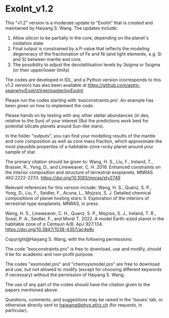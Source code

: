 # ExoInt_v1.2
This "v1.2" version is a moderate update to “ExoInt” that is created and maintained by Haiyang S. Wang.
The updates include:
1. Allow silicon to be partially in the core, depending on the planet's oxidation state
2. Final output is constrained by a P-value that reflects the modeling degeneracy of the fractionation of Fe and Ni (and light elements, e.g. Si and S) between mantle and core.
3. The possibility to adjust the devolatilisation levels by 3sigma or 5sigma (or their upper/lower limits)

The codes are developed in IDL, and a Python version (corresponds to this v1.2 version) has also been available at https://github.com/astro-seanwhy/ExoInt/tree/master/pyExoInt 

Please run the codes starting with ‘exoconstraints.pro’.
An example has been given on how to implement the code.

Please hands on by testing with any other stellar abundances (in dex, relative to the Sun) of your interest (But the predictions work best for potential silicate planets around Sun-like stars).

In the folder "outputs", you can find your modelling results of the mantle and core composition as well as core mass fraction, which approximate the most plausible properties of a habitable-zone rocky planet around your sample of star.


The primary citation should be given to:
Wang, H. S., Liu, F., Ireland, T., Brasser, R., Yong, D., and Lineweaver, C. H. 2019. Enhanced constraints on the interior composition and structure of terrestrial exoplanets. MNRAS 482:2222-2233. https://doi.org/10.1093/mnras/sty2749

Relevant references for this version include: 
Wang, H. S., Quanz, S. P., Yong, D., Liu, F., Seidler, F., Acuna, L., Mojzsis, S. J. Detailed chemical compositions of planet hosting stars: II. Exploration of the interiors of terrestrial-type exoplanets. MNRAS, in press.

Wang, H. S., Lineweaver, C. H., Quanz, S. P., Mojzsis, S. J., Ireland, T. R., Sossi, P. A., Seidler, F., and Morel T. 2022. A model Earth-sized planet in the habitable zone of α Centauri A/B. ApJ 927:134. https://doi.org/10.3847/1538-4357/ac4e8c

Copyright@Haiyang S. Wang, with the following permissions:

The code "exoconstraints.pro" is free to download, use and modify, should it be for academic and non-profit purpose.

The codes "exomodel.pro" and "chemsysmodel.pro" are free to download and use, but not allowed to modify (except for choosing different keywords if necessary) without the permission of Haiyang S. Wang.

The use of any part of the codes should have the citation given to the papers mentioned above.

Questions, comments, and suggestions may be raised in the 'Issues' tab, or otherwise directly sent to haiwang@phys.ethz.ch (for requests, in particular).
